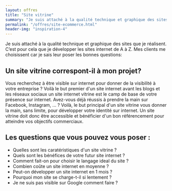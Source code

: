 ```yaml
---
layout: offres
title: "Site vitrine"
summary: "Je suis attaché à la qualité technique et graphique des sites que je réalisent. C’est pour cela que mes réalisations sont créées de A à Z. Mes clients me choisissent car je sais leur poser les bonnes questions."
permalink: "/offres/site-ecommerce.html"
header-img: "inspiration-4"
---
```

Je suis attaché à la qualité technique et graphique des sites que je réalisent. C’est pour cela que je développer les sites internet de A à Z. Mes clients me choisissent car je sais leur poser les bonnes questions:

## Un site vitrine correspont-il à mon projet?

Vous recherchez à être visible sur internet pour donner de la visibilité à votre entreprise ? Voilà le but premier d'un site internet avant les blogs et les réseaux sociaux un site internet vitrine est le camp de base de votre présence sur internet. Avez-vous déjà réussis à prendre la main sur Facebook, Instagram, ... ? Voilà, le but principal d'un site vitrine vous donner la main, sans limite, pour développer votre identité sur internet. Un site vitrine doit donc être accessible et bénéficier d'un bon référencement pour atteindre vos objectifs commerciaux.

## Les questions que vous pouvez vous poser :
- Quelles sont les caratéristiques d'un site vitrine ?
- Quels sont les bénéfices de votre futur site internet ?
- Comment fait-on pour choisir le langage ideal du site ?
- Combien coûte un site internet en moyenne ?
- Peut-on développer un site internet en 1 mois ?
- Pourquoi mon site se charge-t-il si lentement ?
- Je ne suis pas visible sur Google comment faire ?
